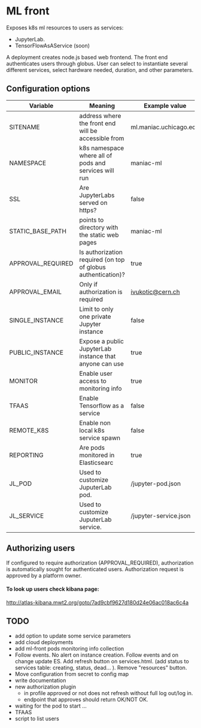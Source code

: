 # ML front

Exposes k8s ml resources to users as services:
* JupyterLab.
* TensorFlowAsAService (soon)

A deployment creates node.js based web frontend. The front end authenticates users through globus. User can select to instantiate several different services, select hardware needed, duration, and other parameters. 

## Configuration options

 Variable | Meaning | Example value 
----|----|----
 SITENAME | address where the front end will be accessible from  | ml.maniac.uchicago.edu
 NAMESPACE| k8s namespace where all of pods and services will run | maniac-ml 
 SSL | Are JupyterLabs served on https? |false
 STATIC_BASE_PATH | points to directory with the static web pages | maniac-ml 
 APPROVAL_REQUIRED | Is authorization required (on top of globus authentication)? | true 
 APPROVAL_EMAIL | Only if authorization is required | ivukotic@cern.ch 
 SINGLE_INSTANCE | Limit to only one private Jupyter instance| false 
 PUBLIC_INSTANCE | Expose a public JupyterLab instance that anyone can use | true 
 MONITOR | Enable user access to monitoring info | true 
 TFAAS | Enable Tensorflow as a service | false 
 REMOTE_K8S | Enable non local k8s service spawn | false 
 REPORTING | Are pods monitored in Elasticsearc | true 
 JL_POD | Used to customize JuputerLab pod. | /jupyter-pod.json 
 JL_SERVICE | Used to customize JuputerLab service. | /jupyter-service.json 



## Authorizing users

If configured to require authorization (APPROVAL_REQUIRED), authorization is automatically sought for authenticated users. Authorization request is approved by a platform owner.  

#### To look up users check kibana page: 
http://atlas-kibana.mwt2.org/goto/7ad9cbf9627d180d24e06ac018ac6c4a


## TODO
* add option to update some service parameters
* add cloud deployments
* add ml-front pods monitoring info collection
* Follow events. No alert on instance creation. Follow events and on change update ES. Add refresh button on services.html. (add status to services table: creating, status, dead... ). Remove "resources" button.
* Move configuration from secret to config map
* write documentation
* new authorization plugin
  * in profile approved or not does not refresh without full log out/log in.
  * endpoint that approves should return OK/NOT OK.
* waiting for the pod to start ...
* TFAAS
* script to list users

